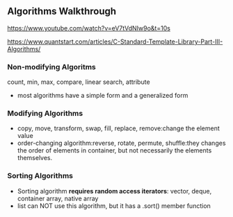 ## Algorithms Walkthrough
https://www.youtube.com/watch?v=eV7tVdNIw9o&t=10s

https://www.quantstart.com/articles/C-Standard-Template-Library-Part-III-Algorithms/
### Non-modifying Algoritms
count, min, max, compare, linear search, attribute
- most algorithms have a simple form and a generalized form
  
### Modifying Algorithms
- copy, move, transform, swap, fill, replace, remove:change the element value
- order-changing algorithm:reverse, rotate, permute, shuffle:they changes the order of elements in container, but not necessarily the elements themselves.

### Sorting Algorithms
- Sorting algorithm **requires random access iterators**: vector, deque, container array, native array
- list can NOT use this algorithm, but it has a .sort() member function  